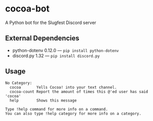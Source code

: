 # cocoa-bot
A Python bot for the Slugfest Discord server

## External Dependencies
* python-dotenv 0.12.0 — `pip install python-dotenv`
* discord.py 1.32 — `pip install discord.py`

## Usage
```
No Category:
  cocoa       Yells Cocoa! into your text channel.
  cocoa-count Report the amount of times this @'ed user has said 'cocoa'
  help        Shows this message

Type !help command for more info on a command.
You can also type !help category for more info on a category.
```